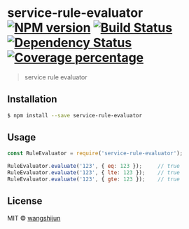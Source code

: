 # service-rule-evaluator [![NPM version][npm-image]][npm-url] [![Build Status][travis-image]][travis-url] [![Dependency Status][daviddm-image]][daviddm-url] [![Coverage percentage][coveralls-image]][coveralls-url]
> service rule evaluator

## Installation

```sh
$ npm install --save service-rule-evaluator
```

## Usage

```js
const RuleEvaluator = require('service-rule-evaluator');

RuleEvaluator.evaluate('123', { eq: 123 });     // true
RuleEvaluator.evaluate('123', { lte: 123 });    // true
RuleEvaluator.evaluate('123', { gte: 123 });    // true
```

## License

MIT © [wangshijun](wangshijun2010@gmail.com)

[npm-image]: https://badge.fury.io/js/service-rule-evaluator.svg
[npm-url]: https://npmjs.org/package/service-rule-evaluator
[travis-image]: https://travis-ci.org/renrenche/service-rule-evaluator.svg?branch=master
[travis-url]: https://travis-ci.org/renrenche/service-rule-evaluator
[daviddm-image]: https://david-dm.org/renrenche/service-rule-evaluator.svg?theme=shields.io
[daviddm-url]: https://david-dm.org/renrenche/service-rule-evaluator
[coveralls-image]: https://coveralls.io/repos/renrenche/service-rule-evaluator/badge.svg
[coveralls-url]: https://coveralls.io/r/renrenche/service-rule-evaluator
